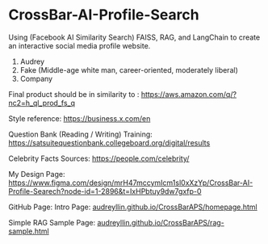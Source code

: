 # CrossBar-AI-Profile-Search

Using (Facebook AI Similarity Search) FAISS, RAG, and LangChain to create an interactive social media profile website.

1. Audrey
2. Fake (Middle-age white man, career-oriented, moderately liberal)
3. Company

Final product should be in similarity to : https://aws.amazon.com/q/?nc2=h_ql_prod_fs_q

Style reference: https://business.x.com/en

Question Bank (Reading / Writing) Training: https://satsuitequestionbank.collegeboard.org/digital/results

Celebrity Facts Sources: https://people.com/celebrity/

My Design Page:
https://www.figma.com/design/mrH47mccymIcm1sl0xXzYp/CrossBar-AI-Profile-Searech?node-id=1-2896&t=IxHPbtuy9dw7gxfp-0

GitHub Page:
Intro Page: [audreyllin.github.io/CrossBarAPS/homepage.html](https://audreyllin.github.io/CrossBarAPS/homepage.html)

Simple RAG Sample Page: [audreyllin.github.io/CrossBarAPS/rag-sample.html](https://audreyllin.github.io/CrossBarAPS/rag-sample.html)
